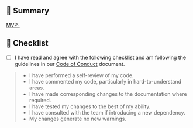 <!--  
PR Title format:  
JIRA_BOARD_ABBREVIATION-JIRA_TASK_NUMBER: TITLE_OF_JIRA_TASK  

MVP-100: Title of Ticket
-->

## 🎯 Summary

<!-- COMPLETE JIRA LINK BELOW -->  
[MVP-](https://citz-imb.atlassian.net/jira/browse/MVP-)

<!-- PROVIDE BELOW an explanation of your changes and any images to support your explanation -->


## 🔰 Checklist

- [ ] I have read and agree with the following checklist and am following the guidelines in our [Code of Conduct](/CODE_OF_CONDUCT.md) document.

> - I have performed a self-review of my code.
> - I have commented my code, particularly in hard-to-understand areas.
> - I have made corresponding changes to the documentation where required.
> - I have tested my changes to the best of my ability.
> - I have consulted with the team if introducing a new dependency.
> - My changes generate no new warnings.
